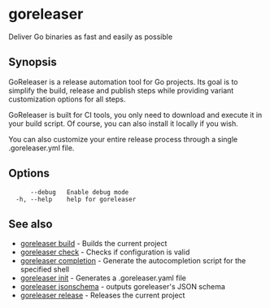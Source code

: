 # goreleaser

Deliver Go binaries as fast and easily as possible

## Synopsis

GoReleaser is a release automation tool for Go projects.
Its goal is to simplify the build, release and publish steps while providing
variant customization options for all steps.

GoReleaser is built for CI tools, you only need to download and execute it
in your build script. Of course, you can also install it locally if you wish.

You can also customize your entire release process through a
single .goreleaser.yml file.


## Options

```
      --debug   Enable debug mode
  -h, --help    help for goreleaser
```

## See also

* [goreleaser build](/cmd/goreleaser_build/)	 - Builds the current project
* [goreleaser check](/cmd/goreleaser_check/)	 - Checks if configuration is valid
* [goreleaser completion](/cmd/goreleaser_completion/)	 - Generate the autocompletion script for the specified shell
* [goreleaser init](/cmd/goreleaser_init/)	 - Generates a .goreleaser.yaml file
* [goreleaser jsonschema](/cmd/goreleaser_jsonschema/)	 - outputs goreleaser's JSON schema
* [goreleaser release](/cmd/goreleaser_release/)	 - Releases the current project

